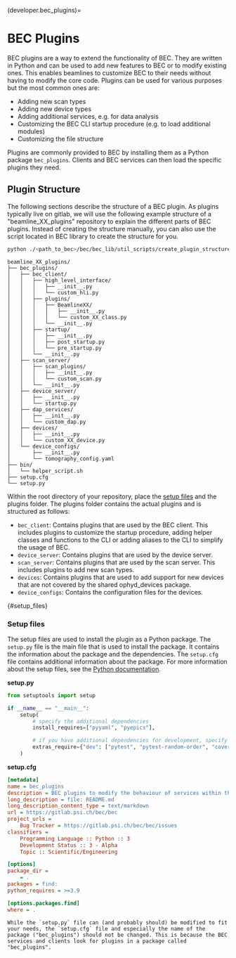 (developer.bec_plugins)=
# BEC Plugins 

BEC plugins are a way to extend the functionality of BEC. They are written in Python and can be used to add new features to BEC or to modify existing ones. This enables beamlines to customize BEC to their needs without having to modify the core code. Plugins can be used for various purposes but the most common ones are:
* Adding new scan types
* Adding new device types
* Adding additional services, e.g. for data analysis
* Customizing the BEC CLI startup procedure (e.g. to load additional modules)
* Customizing the file structure

Plugins are commonly provided to BEC by installing them as a Python package `bec_plugins`. Clients and BEC services can then load the specific plugins they need.

## Plugin Structure

The following sections describe the structure of a BEC plugin. As plugins typically live on gitlab, we will use the following example structure of a "beamline_XX_plugins" repository to explain the different parts of BEC plugins. Instead of creating the structure manually, you can also use the script located in BEC library to create the structure for you. 
```bash
python ./<path_to_bec>/bec/bec_lib/util_scripts/create_plugin_structure.py <path_to_new_plugin>
```

```
beamline_XX_plugins/
├── bec_plugins/
│   ├── bec_client/
│   │   ├── high_level_interface/
│   │   │   ├── __init__.py
│   │   │   └── custom_hli.py
│   │   ├── plugins/
│   │   │   ├── BeamlineXX/
│   │   │   │   ├── __init__.py
│   │   │   │   └── custom_XX_class.py
│   │   │   └── __init__.py
│   │   ├── startup/
│   │   │   ├── __init__.py
│   │   │   ├── post_startup.py
│   │   │   └── pre_startup.py
│   │   └── __init__.py
│   ├── scan_server/
│   │   ├── scan_plugins/
│   │   │   ├── __init__.py
│   │   │   └── custom_scan.py
│   │   └── __init__.py
│   ├── device_server/
│   │   ├── __init__.py
│   │   └── startup.py
│   ├── dap_services/
│   │   ├── __init__.py
│   │   └── custom_dap.py
│   ├── devices/
│   │   ├── __init__.py
│   │   └── custom_XX_device.py
│   └── device_configs/
│       ├── __init__.py
│       └── tomography_config.yaml
├── bin/
│   └── helper_script.sh
├── setup.cfg
└── setup.py
```
<!-- done with https://tree.nathanfriend.io  -->
<!-- 
beamline_XX_plugins
  bec_plugins
    bec_client
      high_level_interface
        __init__.py
        custom_hli.py
      plugins
        BeamlineXX
          __init__.py
          custom_XX_class.py
        __init__.py
      startup
        __init__.py
        post_startup.py
        pre_startup.py
      __init__.py
    scan_server
      scan_plugins
        __init__.py
        custom_scan.py
      __init__.py
    device_server
      __init__.py
      startup.py
    dap_services
      __init__.py
      custom_dap.py
    devices
      __init__.py
      custom_XX_device.py
    device_configs
      __init__.py
      tomography_config.yaml
  bin
    helper_script.sh
  setup.cfg
  setup.py
   -->

Within the root directory of your repository, place the [setup files](#setup_files) and the plugins folder. The plugins folder contains the actual plugins and is structured as follows:
* `bec_client`: Contains plugins that are used by the BEC client. This includes plugins to customize the startup procedure, adding helper classes and functions to the CLI or adding aliases to the CLI to simplify the usage of BEC.
* `device_server`: Contains plugins that are used by the device server.
* `scan_server`: Contains plugins that are used by the scan server. This includes plugins to add new scan types. 
* `devices`: Contains plugins that are used to add support for new devices that are not covered by the shared ophyd_devices package.
* `device_configs`: Contains the configuration files for the devices. 


{#setup_files}
### Setup files

The setup files are used to install the plugin as a Python package. The `setup.py` file is the main file that is used to install the package. It contains the information about the package and the dependencies. The `setup.cfg` file contains additional information about the package. For more information about the setup files, see the [Python documentation](https://packaging.python.org/tutorials/packaging-projects/).

**setup.py**

```python
from setuptools import setup

if __name__ == "__main__":
    setup(
        # specify the additional dependencies
        install_requires=["pyyaml", "pyepics"], 

        # if you have additional dependencies for development, specify them here
        extras_require={"dev": ["pytest", "pytest-random-order", "coverage"]}, 
    )

```

**setup.cfg**

```cfg
[metadata]
name = bec_plugins
description = BEC plugins to modify the behaviour of services within the BEC framework
long_description = file: README.md
long_description_content_type = text/markdown
url = https://gitlab.psi.ch/bec/bec
project_urls =
    Bug Tracker = https://gitlab.psi.ch/bec/bec/issues
classifiers =
    Programming Language :: Python :: 3
    Development Status :: 3 - Alpha
    Topic :: Scientific/Engineering

[options]
package_dir =
    = .
packages = find:
python_requires = >=3.9

[options.packages.find]
where = .

```


``` {note}
While the `setup.py` file can (and probably should) be modified to fit your needs, the `setup.cfg` file and especially the name of the package ("bec_plugins") should not be changed. This is because the BEC services and clients look for plugins in a package called "bec_plugins".
```



